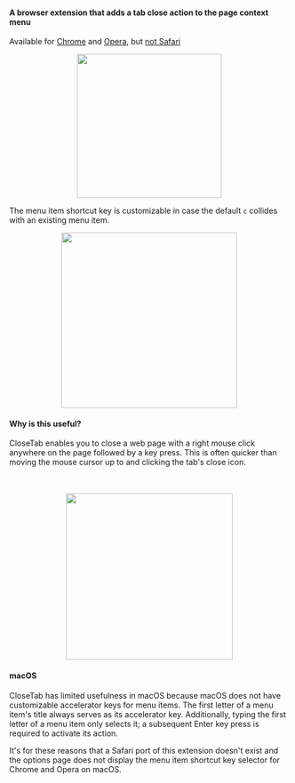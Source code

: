 #### A browser extension that adds a tab close action to the page context menu

Available for [Chrome](https://chrome.google.com/webstore/detail/closetab/lnchemdcmhoccciihokpdkkekmnejfhj) and [Opera](https://addons.opera.com/en/extensions/details/closetab/), but [not Safari](#macos)

<div align="center"><img src="http://hansifer.com/hosted-assets/closetab/menu.png" width="260"></div>

The menu item shortcut key is customizable in case the default `c` collides with an existing menu item.

<div align="center"><img src="http://hansifer.com/hosted-assets/closetab/options-new.png" width="316"></div>

#### Why is this useful?

CloseTab enables you to close a web page with a right mouse click anywhere on the page followed by a key press. This is often quicker than moving the mouse cursor up to and clicking the tab's close icon.

<div>&nbsp;</div>
<div>&nbsp;</div>

<div align="center"><img src="http://hansifer.com/hosted-assets/closetab/hand_positioning.jpg" width="300"></div>

#### macOS<a name="macos"></a>

CloseTab has limited usefulness in macOS because macOS does not have customizable accelerator keys for menu items. The first letter of a menu item's title always serves as its accelerator key. Additionally, typing the first letter of a menu item only selects it; a subsequent Enter key press is required to activate its action.

It's for these reasons that a Safari port of this extension doesn't exist and the options page does not display the menu item shortcut key selector for Chrome and Opera on macOS.
